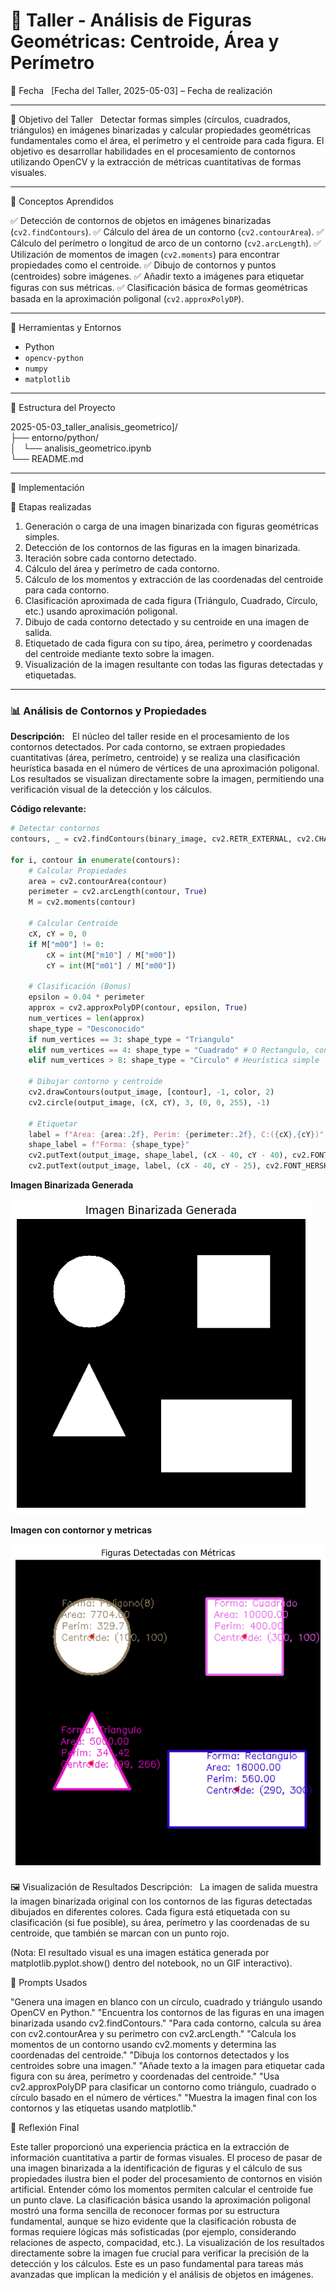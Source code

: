 # 🧪 Taller - Análisis de Figuras Geométricas: Centroide, Área y Perímetro

📅 Fecha  
[Fecha del Taller,  2025-05-03] – Fecha de realización

---

🎯 Objetivo del Taller  
Detectar formas simples (círculos, cuadrados, triángulos) en imágenes binarizadas y calcular propiedades geométricas fundamentales como el área, el perímetro y el centroide para cada figura. El objetivo es desarrollar habilidades en el procesamiento de contornos utilizando OpenCV y la extracción de métricas cuantitativas de formas visuales.

---

🧠 Conceptos Aprendidos

✅ Detección de contornos de objetos en imágenes binarizadas (`cv2.findContours`).
✅ Cálculo del área de un contorno (`cv2.contourArea`).
✅ Cálculo del perímetro o longitud de arco de un contorno (`cv2.arcLength`).
✅ Utilización de momentos de imagen (`cv2.moments`) para encontrar propiedades como el centroide.
✅ Dibujo de contornos y puntos (centroides) sobre imágenes.
✅ Añadir texto a imágenes para etiquetar figuras con sus métricas.
✅ Clasificación básica de formas geométricas basada en la aproximación poligonal (`cv2.approxPolyDP`).

---

🔧 Herramientas y Entornos

- Python
- `opencv-python`
- `numpy`
- `matplotlib`

---

📁 Estructura del Proyecto

2025-05-03_taller_analisis_geometrico]/<br>
├── entorno/python/<br>
│   └── analisis_geometrico.ipynb  <br>
└── README.md



---

🧪 Implementación

🔹 Etapas realizadas

1.  Generación o carga de una imagen binarizada con figuras geométricas simples.
2.  Detección de los contornos de las figuras en la imagen binarizada.
3.  Iteración sobre cada contorno detectado.
4.  Cálculo del área y perímetro de cada contorno.
5.  Cálculo de los momentos y extracción de las coordenadas del centroide para cada contorno.
6.  Clasificación aproximada de cada figura (Triángulo, Cuadrado, Círculo, etc.) usando aproximación poligonal.
7.  Dibujo de cada contorno detectado y su centroide en una imagen de salida.
8.  Etiquetado de cada figura con su tipo, área, perímetro y coordenadas del centroide mediante texto sobre la imagen.
9.  Visualización de la imagen resultante con todas las figuras detectadas y etiquetadas.

---

### 📊 Análisis de Contornos y Propiedades

**Descripción:**  
El núcleo del taller reside en el procesamiento de los contornos detectados. Por cada contorno, se extraen propiedades cuantitativas (área, perímetro, centroide) y se realiza una clasificación heurística basada en el número de vértices de una aproximación poligonal. Los resultados se visualizan directamente sobre la imagen, permitiendo una verificación visual de la detección y los cálculos.

**Código relevante:**

```python
# Detectar contornos
contours, _ = cv2.findContours(binary_image, cv2.RETR_EXTERNAL, cv2.CHAIN_APPROX_SIMPLE)

for i, contour in enumerate(contours):
    # Calcular Propiedades
    area = cv2.contourArea(contour)
    perimeter = cv2.arcLength(contour, True)
    M = cv2.moments(contour)

    # Calcular Centroide
    cX, cY = 0, 0
    if M["m00"] != 0:
        cX = int(M["m10"] / M["m00"])
        cY = int(M["m01"] / M["m00"])

    # Clasificación (Bonus)
    epsilon = 0.04 * perimeter
    approx = cv2.approxPolyDP(contour, epsilon, True)
    num_vertices = len(approx)
    shape_type = "Desconocido"
    if num_vertices == 3: shape_type = "Triangulo"
    elif num_vertices == 4: shape_type = "Cuadrado" # O Rectangulo, con más checks
    elif num_vertices > 8: shape_type = "Circulo" # Heurística simple

    # Dibujar contorno y centroide
    cv2.drawContours(output_image, [contour], -1, color, 2)
    cv2.circle(output_image, (cX, cY), 3, (0, 0, 255), -1)

    # Etiquetar
    label = f"Area: {area:.2f}, Perim: {perimeter:.2f}, C:({cX},{cY})"
    shape_label = f"Forma: {shape_type}"
    cv2.putText(output_image, shape_label, (cX - 40, cY - 40), cv2.FONT_HERSHEY_SIMPLEX, 0.4, color, 1)
    cv2.putText(output_image, label, (cX - 40, cY - 25), cv2.FONT_HERSHEY_SIMPLEX, 0.4, color, 1)

```
**Imagen Binarizada Generada**

![Imagen generada](datos/imagen%20generada.png)

**Imagen con contornor y metricas**

![Imagen con contornor y metricas](resultados/contorno_metricas.png)


🖼️ Visualización de Resultados
Descripción:  
La imagen de salida muestra la imagen binarizada original con los contornos de las figuras detectadas dibujados en diferentes colores. Cada figura está etiquetada con su clasificación (si fue posible), su área, perímetro y las coordenadas de su centroide, que también se marcan con un punto rojo.

(Nota: El resultado visual es una imagen estática generada por matplotlib.pyplot.show() dentro del notebook, no un GIF interactivo).

🧩 Prompts Usados

"Genera una imagen en blanco con un círculo, cuadrado y triángulo usando OpenCV en Python."
"Encuentra los contornos de las figuras en una imagen binarizada usando cv2.findContours."
"Para cada contorno, calcula su área con cv2.contourArea y su perímetro con cv2.arcLength."
"Calcula los momentos de un contorno usando cv2.moments y determina las coordenadas del centroide."
"Dibuja los contornos detectados y los centroides sobre una imagen."
"Añade texto a la imagen para etiquetar cada figura con su área, perímetro y coordenadas del centroide."
"Usa cv2.approxPolyDP para clasificar un contorno como triángulo, cuadrado o círculo basado en el número de vértices."
"Muestra la imagen final con los contornos y las etiquetas usando matplotlib."

💬 Reflexión Final

Este taller proporcionó una experiencia práctica en la extracción de información cuantitativa a partir de formas visuales. El proceso de pasar de una imagen binarizada a la identificación de figuras y el cálculo de sus propiedades ilustra bien el poder del procesamiento de contornos en visión artificial. Entender cómo los momentos permiten calcular el centroide fue un punto clave. La clasificación básica usando la aproximación poligonal mostró una forma sencilla de reconocer formas por su estructura fundamental, aunque se hizo evidente que la clasificación robusta de formas requiere lógicas más sofisticadas (por ejemplo, considerando relaciones de aspecto, compacidad, etc.). La visualización de los resultados directamente sobre la imagen fue crucial para verificar la precisión de la detección y los cálculos. Este es un paso fundamental para tareas más avanzadas que implican la medición y el análisis de objetos en imágenes.